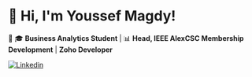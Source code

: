 # 👋 Hi, I'm Youssef Magdy!
🚀  🎓 **Business Analytics Student** | 📊 **Head, IEEE AlexCSC Membership Development** | **Zoho Developer** 

[![Linkedin](https://img.shields.io/badge/-LinkedIn-blue?style=flat&logo=Linkedin&logoColor=white)](https://www.linkedin.com/in/youssef-magdy-1b8702238/)

